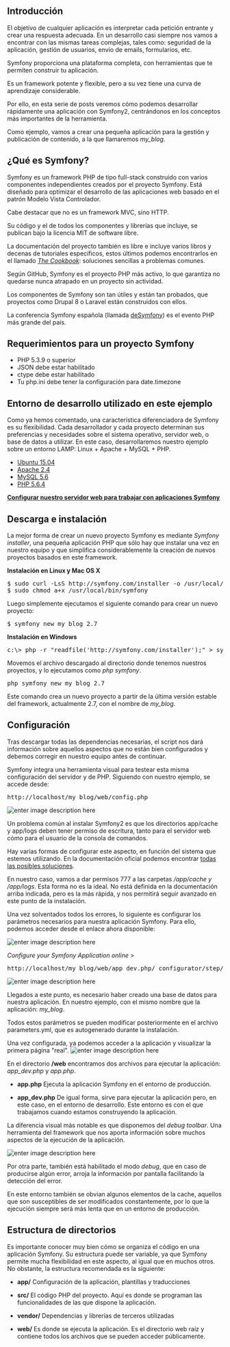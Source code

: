 ## Introducción ##

El objetivo de cualquier aplicación es interpretar cada petición entrante y crear una respuesta adecuada. En un desarrollo casi siempre nos vamos a encontrar con las mismas tareas complejas, tales como: seguridad de la aplicación, gestión de usuarios, envío de emails, formularios, etc.

 Symfony proporciona una plataforma completa, con herramientas que te permiten construir tu aplicación.

Es un framework potente y flexible, pero a su vez tiene una curva de aprendizaje considerable.

Por ello, en esta serie de posts veremos cómo podemos desarrollar rápidamente una aplicación con Symfony2, centrándonos en los conceptos más importantes de la herramienta.

Como ejemplo, vamos a crear una pequeña aplicación para la gestión y publicación de contenido, a la que llamaremos *my_blog*.


## ¿Qué es Symfony? ##
Symfony es un framework PHP de tipo full-stack construido con varios componentes independientes creados por el proyecto Symfony. Está diseñado para optimizar el desarrollo de las aplicaciones web basado en el patrón Modelo Vista Controlador.

Cabe destacar que no es un framework MVC, sino HTTP.

Su código y el de todos los componentes y librerías que incluye, se publican bajo la licencia MIT de software libre.

La documentación del proyecto también es libre e incluye varios libros y decenas de tutoriales específicos, estos últimos podemos encontrarlos en el llamado *[The Cookbook](http://symfony.com/doc/current/cookbook/index.html)*: soluciones sencillas a problemas comunes.

Según GitHub, Symfony es el proyecto PHP más activo, lo que garantiza no quedarse nunca atrapado en un proyecto sin actividad.

Los componentes de Symfony son tan útiles y están tan probados, que proyectos como Drupal 8 o Laravel están construidos con ellos.

La conferencia Symfony española (llamada [deSymfony](http://desymfony.com/)) es el evento PHP más grande del país.


## Requerimientos para un proyecto Symfony ##

- PHP 5.3.9 o superior
- JSON debe estar habilitado
- ctype debe estar habilitado
- Tu php.ini debe tener la configuración para date.timezone

## Entorno de desarrollo utilizado en este ejemplo ##

Como ya hemos comentado, una característica diferenciadora de Symfony es su flexibilidad. Cada desarrollador y cada proyecto determinan sus preferencias y necesidades sobre el sistema operativo, servidor web, o base de datos a utilizar. En este caso, desarrollaremos nuestro ejemplo sobre un entorno LAMP: Linux + Apache + MySQL + PHP. 

- [Ubuntu 15.04](http://releases.ubuntu.com/15.04/)
- [Apache 2.4](http://httpd.apache.org/)
- [MySQL 5.6](http://httpd.apache.org/)
- [PHP 5.6.4](http://www.php.net/)

[**Configurar nuestro servidor web para trabajar con aplicaciones Symfony**](http://symfony.com/doc/current/cookbook/configuration/web_server_configuration.html)

## Descarga e instalación ##

La mejor forma de crear un nuevo proyecto Symfony es mediante *Symfony installer*, una pequeña aplicación PHP que sólo hay que instalar una vez en nuestro equipo y que simplifica considerablemente la creación de nuevos proyectos basados en este framework.

**Instalación en Linux y Mac OS X**

<pre>$ sudo curl -LsS http://symfony.com/installer -o /usr/local/bin/symfony
$ sudo chmod a+x /usr/local/bin/symfony</pre>

Luego simplemente ejecutamos el siguiente comando para crear un nuevo proyecto:
<pre>$ symfony new my_blog 2.7</pre>

**Instalación en Windows**

<pre>c:\> php -r "readfile('http://symfony.com/installer');" > symfony</pre>
 
Movemos el archivo descargado al directorio donde tenemos nuestros proyectos, y lo ejecutamos como *php symfony*.

<pre>php symfony new my_blog 2.7</pre>
    
Este comando crea un nuevo proyecto a partir de la última versión estable del framework, actualmente 2.7, con el nombre de *my_blog*.

## Configuración  ##
Tras descargar todas las dependencias necesarias, el script nos dará información sobre aquellos aspectos que no están bien configurados y debemos corregir en nuestro equipo antes de continuar.

Symfony integra una herramienta visual para testear esta misma configuración del servidor y de PHP. Siguiendo con nuestro ejemplo, se accede desde:

<pre>http://localhost/my_blog/web/config.php</pre>
![enter image description here](http://www.sopinet.com/media/cache-permissions.png)
    
Un problema común al instalar Symfony2 es que los directorios app/cache y app/logs deben tener permiso de escritura, tanto para el servidor web cómo para el usuario de la consola de comandos. 

Hay varias formas de configurar este aspecto, en función del sistema que estemos utilizando. En la documentación oficial podemos encontrar [todas las posibles soluciones](http://symfony.com/doc/current/book/installation.html#checking-symfony-application-configuration-and-setup).

En nuestro caso, vamos a dar permisos 777 a las carpetas */app/cache y /app/logs*. Esta forma no es la ideal. No está definida en la documentación arriba indicada, pero es la más rápida, y nos permitirá seguir avanzado en este punto de la instalación.

Una vez solventados todos los errores, lo siguiente es configurar los parámetros necesarios para nuestra aplicación Symfony. Para ello, podemos acceder desde el enlace ahora disponible:

![enter image description here](http://www.sopinet.com/media/config.png)

*Configure your Symfony Application online >*

<pre>http://localhost/my_blog/web/app_dev.php/_configurator/step/0</pre>
![enter image description here](http://www.sopinet.com/media/configurator.png)

Llegados a este punto, es necesario haber creado una base de datos para nuestra aplicación. En nuestro ejemplo, con el mismo nombre que la aplicación: *my_blog*.  

Todos estos parámetros se pueden modificar posteriormente en el archivo parameters.yml, que es autogenerado durante la instalación.

Una vez configurada, ya podemos acceder a la aplicación y visualizar la primera página "real".
![enter image description here](http://www.sopinet.com/media/homepage.png)

En el directorio **/web** encontramos dos archivos para ejecutar la aplicación: *app_dev.php* y *app.php*.

- **app.php**
Ejecuta la aplicación Symfony en el entorno de producción.

- **app_dev.php**
De igual forma, sirve para ejecutar la aplicación pero, en este caso, en el entorno de desarrollo. Este entorno es con el que trabajamos cuando estamos construyendo la aplicación. 

La diferencia visual más notable es que disponemos del *debug toolbar*. Una herramienta del framework que nos aporta información sobre muchos aspectos de la ejecución de la aplicación. 

![enter image description here](http://www.sopinet.com/media/debug-toolbar.png)

Por otra parte, también está habilitado el modo *debug*, que en caso de producirse algún error, arroja la información por pantalla facilitando la detección del error.

En este entorno también se obvian algunos elementos de la cache, aquellos que son susceptibles de ser modificados constantemente, por lo que la ejecución siempre será más lenta que en un entorno de producción.

## Estructura de directorios  ##

Es importante conocer muy bien cómo se organiza el código en una aplicación Symfony. Su estructura puede ser variable, ya que Symfony permite mucha flexibilidad en este aspecto, al igual que en muchos otros. No obstante, la estructura recomendada es la siguiente:

- **app/**
Configuración de la aplicación, plantillas y traducciones

- **src/**
El código PHP del proyecto. Aquí es donde se programan las funcionalidades de las que dispone la aplicación.

- **vendor/**
Dependencias y librerías de terceros utilizadas 

- **web/**
Es donde se ejecuta la aplicación. Es el directorio web raíz y contiene todos los archivos que se pueden acceder públicamente. 
